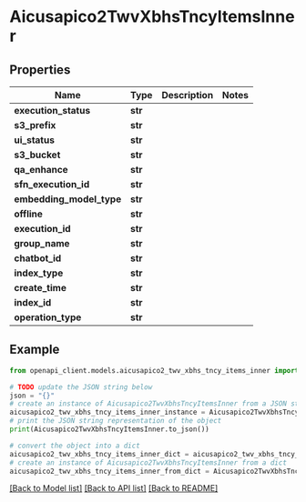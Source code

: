 # Aicusapico2TwvXbhsTncyItemsInner


## Properties

Name | Type | Description | Notes
------------ | ------------- | ------------- | -------------
**execution_status** | **str** |  | 
**s3_prefix** | **str** |  | 
**ui_status** | **str** |  | 
**s3_bucket** | **str** |  | 
**qa_enhance** | **str** |  | 
**sfn_execution_id** | **str** |  | 
**embedding_model_type** | **str** |  | 
**offline** | **str** |  | 
**execution_id** | **str** |  | 
**group_name** | **str** |  | 
**chatbot_id** | **str** |  | 
**index_type** | **str** |  | 
**create_time** | **str** |  | 
**index_id** | **str** |  | 
**operation_type** | **str** |  | 

## Example

```python
from openapi_client.models.aicusapico2_twv_xbhs_tncy_items_inner import Aicusapico2TwvXbhsTncyItemsInner

# TODO update the JSON string below
json = "{}"
# create an instance of Aicusapico2TwvXbhsTncyItemsInner from a JSON string
aicusapico2_twv_xbhs_tncy_items_inner_instance = Aicusapico2TwvXbhsTncyItemsInner.from_json(json)
# print the JSON string representation of the object
print(Aicusapico2TwvXbhsTncyItemsInner.to_json())

# convert the object into a dict
aicusapico2_twv_xbhs_tncy_items_inner_dict = aicusapico2_twv_xbhs_tncy_items_inner_instance.to_dict()
# create an instance of Aicusapico2TwvXbhsTncyItemsInner from a dict
aicusapico2_twv_xbhs_tncy_items_inner_from_dict = Aicusapico2TwvXbhsTncyItemsInner.from_dict(aicusapico2_twv_xbhs_tncy_items_inner_dict)
```
[[Back to Model list]](../README.md#documentation-for-models) [[Back to API list]](../README.md#documentation-for-api-endpoints) [[Back to README]](../README.md)


